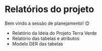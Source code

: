 # Relatórios do projeto

Bem vindo a sessão de planejamento! 😊

- Relatório da Ideia do Projeto Terra Verde
- Relatório das tabelas e atributos
- Modelo DER das tabelas